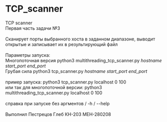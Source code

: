 # TCP_scanner
TCP scanner <br>
Первая часть задачи №3
<br>
<br>
Сканирует порты выбранного хоста в заданном диапазоне, выводит открытые и записывает их в результирующий файл <br> <br>
Параметры запуска: <br>
Многопоточная версия python3 multithreading_tcp_scanner.py *hostname* *start_port* *end_port* <br>
Грубая сила python3 tcp_scanner.py *hostname* *start_port* *end_port* <br> <br>
 пример запуска: python3 tcp_scanner.py localhost 0 100 <br>
или так для многопоточной версии: python3 multithreading_tcp_scanner.py localhost 0 100 <br> <br>
 справка при запуске без аргментов / -h / --help <br>
 <br>
Выполнил Пестрецов Глеб КН-203 МЕН-280208
